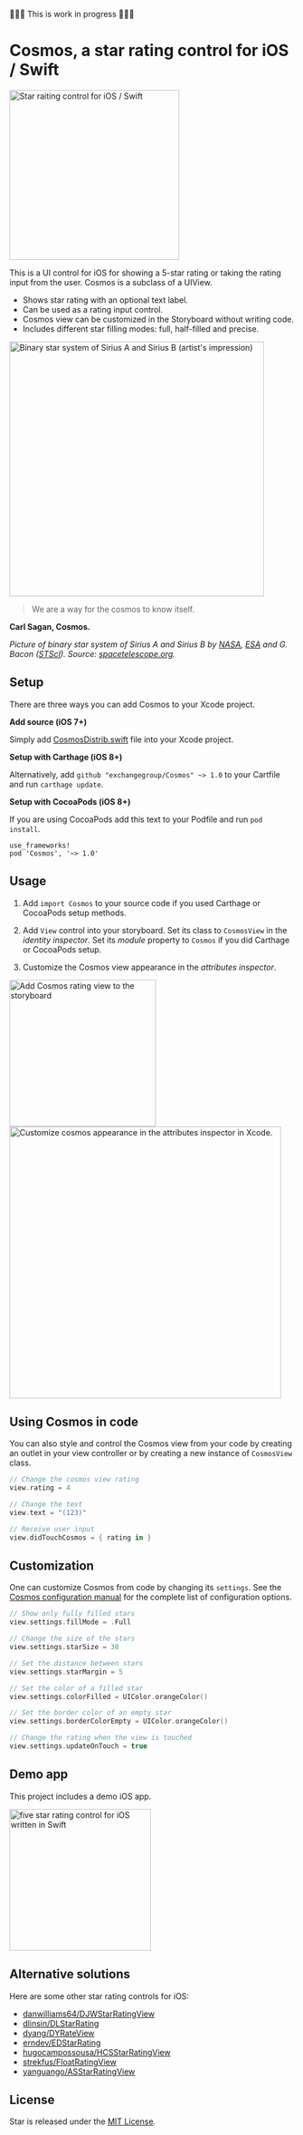 🔨🔨🔨 This is work in progress 🔨🔨🔨

# Cosmos, a star rating control for iOS / Swift

<img src='https://raw.githubusercontent.com/exchangegroup/Cosmos/master/graphics/Screenshots/star_screenshot_dark.png' alt='Star raiting control for iOS / Swift' width='300'>

This is a UI control for iOS for showing a 5-star rating or taking the rating input from the user. Cosmos is a subclass of a UIView.

* Shows star rating with an optional text label.
* Can be used as a rating input control.
* Cosmos view can be customized in the Storyboard without writing code.
* Includes different star filling modes: full, half-filled and precise.

<img src='https://raw.githubusercontent.com/exchangegroup/Star/master/graphics/Drawings/1280px-Sirius_A_and_B_artwork.jpg'
  alt="Binary star system of Sirius A and Sirius B (artist's impression)" width='450'>

> We are a way for the cosmos to know itself.

**Carl Sagan, Cosmos.**

*Picture of binary star system of Sirius A and Sirius B by [NASA](http://www.nasa.gov), [ESA](http://www.esa.int/ESA) and G. Bacon ([STScI](http://www.stsci.edu/portal/)). Source: [spacetelescope.org](http://www.spacetelescope.org/images/heic0516b/).*

## Setup

There are three ways you can add Cosmos to your Xcode project.

**Add source (iOS 7+)**

Simply add [CosmosDistrib.swift](https://github.com/exchangegroup/Cosmos/edit/master/Distrib/CosmosDistrib.swift) file into your Xcode project.

**Setup with Carthage (iOS 8+)**

Alternatively, add `github "exchangegroup/Cosmos" ~> 1.0` to your Cartfile and run `carthage update`.

**Setup with CocoaPods (iOS 8+)**

If you are using CocoaPods add this text to your Podfile and run `pod install`.

    use_frameworks!
    pod 'Cosmos', '~> 1.0'

## Usage

1. Add `import Cosmos` to your source code if you used Carthage or CocoaPods setup methods.

2. Add `View` control into your storyboard. Set its class to `CosmosView` in the *identity inspector*. Set its *module* property to `Cosmos` if you did Carthage or CocoaPods setup.

3. Customize the Cosmos view appearance in the *attributes inspector*.

<img src='https://raw.githubusercontent.com/exchangegroup/Cosmos/master/graphics/Screenshots/cosmos_storyboard_class_3.png' width='259' alt='Add Cosmos rating view to the storyboard'>

<img src='https://raw.githubusercontent.com/exchangegroup/Cosmos/master/graphics/Screenshots/cosmos_customize_in_storyboard.png' width='480' alt='Customize cosmos appearance in the attributes inspector in Xcode.'>

## Using Cosmos in code

You can also style and control the Cosmos view from your code by creating an outlet in your view controller or by creating a new instance of `CosmosView` class.

```Swift
// Change the cosmos view rating
view.rating = 4

// Change the text
view.text = "(123)"

// Receive user input
view.didTouchCosmos = { rating in }
```


## Customization

One can customize Cosmos from code by changing its `settings`. See the [Cosmos configuration manual](https://github.com/exchangegroup/Cosmos/wiki/Cosmos-configuration) for the complete list of configuration options.

```Swift
// Show only fully filled stars
view.settings.fillMode = .Full

// Change the size of the stars
view.settings.starSize = 30

// Set the distance between stars
view.settings.starMargin = 5

// Set the color of a filled star
view.settings.colorFilled = UIColor.orangeColor()

// Set the border color of an empty star
view.settings.borderColorEmpty = UIColor.orangeColor()

// Change the rating when the view is touched
view.settings.updateOnTouch = true
```

## Demo app

This project includes a demo iOS app.

<img src='https://raw.githubusercontent.com/exchangegroup/Cosmos/master/graphics/Screenshots/cosmos_star_rating.gif' alt='five star rating control for iOS written in Swift' width='250'>

## Alternative solutions

Here are some other star rating controls for iOS:

* [danwilliams64/DJWStarRatingView](https://github.com/danwilliams64/DJWStarRatingView)
* [dlinsin/DLStarRating](https://github.com/dlinsin/DLStarRating)
* [dyang/DYRateView](https://github.com/dyang/DYRateView)
* [erndev/EDStarRating](https://github.com/erndev/EDStarRating)
* [hugocampossousa/HCSStarRatingView](https://github.com/hugocampossousa/HCSStarRatingView)
* [strekfus/FloatRatingView](https://github.com/strekfus/FloatRatingView)
* [yanguango/ASStarRatingView](https://github.com/yanguango/ASStarRatingView)

## License

Star is released under the [MIT License](LICENSE).